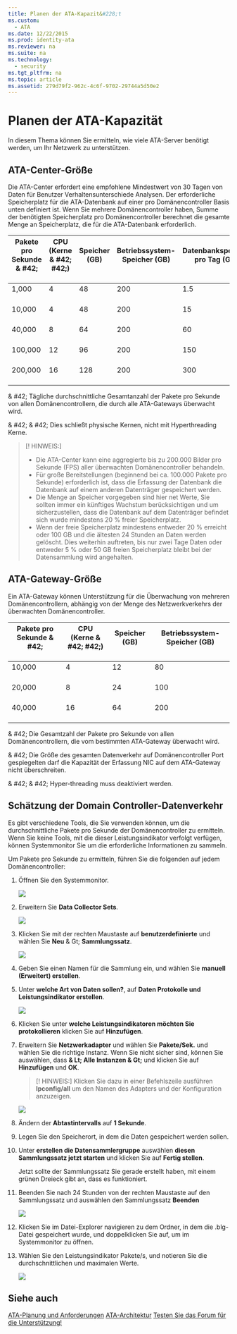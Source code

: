 ```yaml
---
title: Planen der ATA-Kapazit&#228;t
ms.custom: 
  - ATA
ms.date: 12/22/2015
ms.prod: identity-ata
ms.reviewer: na
ms.suite: na
ms.technology: 
  - security
ms.tgt_pltfrm: na
ms.topic: article
ms.assetid: 279d79f2-962c-4c6f-9702-29744a5d50e2
---
```

# Planen der ATA-Kapazit&#228;t
In diesem Thema können Sie ermitteln, wie viele ATA-Server benötigt werden, um Ihr Netzwerk zu unterstützen.


## ATA-Center-Größe

Die ATA-Center erfordert eine empfohlene Mindestwert von 30 Tagen von Daten für Benutzer Verhaltensunterschiede Analysen. Der erforderliche Speicherplatz für die ATA-Datenbank auf einer pro Domänencontroller Basis unten definiert ist. Wenn Sie mehrere Domänencontroller haben, Summe der benötigten Speicherplatz pro Domänencontroller berechnet die gesamte Menge an Speicherplatz, die für die ATA-Datenbank erforderlich.



| Pakete pro Sekunde & #42;<br /><br />| CPU (Kerne & #42; #42;)<br /><br />| Speicher (GB)<br /><br />| Betriebssystem-Speicher (GB)<br /><br />| Datenbankspeicher pro Tag (GB)<br /><br />| Datenbankspeicher pro Monat (GB)<br /><br />|
|---------------------------|-------------------------|---------------|-------------------|---------------------------------|-----------------------------------|
| 1,000<br /><br />| 4<br /><br />| 48<br /><br />| 200<br /><br />| 1.5<br /><br />| 45<br /><br />|
| 10,000<br /><br />| 4<br /><br />| 48<br /><br />| 200<br /><br />| 15<br /><br />| 450<br /><br />|
| 40,000<br /><br />| 8<br /><br />| 64<br /><br />| 200<br /><br />| 60<br /><br />| 1,800<br /><br />|
| 100,000<br /><br />| 12<br /><br />| 96<br /><br />| 200<br /><br />| 150<br /><br />| 4,500<br /><br />|
| 200,000<br /><br />| 16<br /><br />| 128<br /><br />| 200<br /><br />| 300<br /><br />| 9,000<br /><br />|
& #42; Tägliche durchschnittliche Gesamtanzahl der Pakete pro Sekunde von allen Domänencontrollern, die durch alle ATA-Gateways überwacht wird.

& #42; & #42; Dies schließt physische Kernen, nicht mit Hyperthreading Kerne.

> [! HINWEIS:]
> - Die ATA-Center kann eine aggregierte bis zu 200.000 Bilder pro Sekunde (FPS) aller überwachten Domänencontroller behandeln.
> - Für große Bereitstellungen (beginnend bei ca. 100.000 Pakete pro Sekunde) erforderlich ist, dass die Erfassung der Datenbank die Datenbank auf einem anderen Datenträger gespeichert werden.
> - Die Menge an Speicher vorgegeben sind hier net Werte, Sie sollten immer ein künftiges Wachstum berücksichtigen und um sicherzustellen, dass die Datenbank auf dem Datenträger befindet sich wurde mindestens 20 % freier Speicherplatz.
> - Wenn der freie Speicherplatz mindestens entweder 20 % erreicht oder 100 GB und die ältesten 24 Stunden an Daten werden gelöscht. Dies weiterhin auftreten, bis nur zwei Tage Daten oder entweder 5 % oder 50 GB freien Speicherplatz bleibt bei der Datensammlung wird angehalten.


## ATA-Gateway-Größe

Ein ATA-Gateway können Unterstützung für die Überwachung von mehreren Domänencontrollern, abhängig von der Menge des Netzwerkverkehrs der überwachten Domänencontroller.



| Pakete pro Sekunde & #42;<br /><br />| CPU (Kerne & #42; #42;)<br /><br />| Speicher (GB)<br /><br />| Betriebssystem-Speicher (GB)<br /><br />|
|---------------------------|-------------------------|---------------|-------------------|
| 10,000<br /><br />| 4<br /><br />| 12<br /><br />| 80<br /><br />|
| 20,000<br /><br />| 8<br /><br />| 24<br /><br />| 100<br /><br />|
| 40,000<br /><br />| 16<br /><br />| 64<br /><br />| 200<br /><br />|
& #42; Die Gesamtzahl der Pakete pro Sekunde von allen Domänencontrollern, die vom bestimmten ATA-Gateway überwacht wird.

& #42; Die Größe des gesamten Datenverkehr auf Domänencontroller Port gespiegelten darf die Kapazität der Erfassung NIC auf dem ATA-Gateway nicht überschreiten.

& #42; & #42; Hyper-threading muss deaktiviert werden.


## Schätzung der Domain Controller-Datenverkehr

Es gibt verschiedene Tools, die Sie verwenden können, um die durchschnittliche Pakete pro Sekunde der Domänencontroller zu ermitteln. Wenn Sie keine Tools, mit die dieser Leistungsindikator verfolgt verfügen, können Systemmonitor Sie um die erforderliche Informationen zu sammeln.

Um Pakete pro Sekunde zu ermitteln, führen Sie die folgenden auf jedem Domänencontroller:


1. Öffnen Sie den Systemmonitor.

    ![](/Image/ATA+traffic+estimation+1.png)

2. Erweitern Sie **Data Collector Sets**.

    ![](/Image/ATA+traffic+estimation+2.png)

3. Klicken Sie mit der rechten Maustaste auf **benutzerdefinierte** und wählen Sie **Neu** & Gt; **Sammlungssatz**.

    ![](/Image/ATA+traffic+estimation+3.png)

4. Geben Sie einen Namen für die Sammlung ein, und wählen Sie **manuell (Erweitert) erstellen**.

5. Unter **welche Art von Daten sollen?**, auf  **Daten Protokolle und Leistungsindikator erstellen**.

    ![](/Image/ATA+traffic+estimation+5.png)

6. Klicken Sie unter **welche Leistungsindikatoren möchten Sie protokollieren** klicken Sie auf **Hinzufügen**.

7. Erweitern Sie **Netzwerkadapter** und wählen Sie **Pakete/Sek.** und wählen Sie die richtige Instanz. Wenn Sie nicht sicher sind, können Sie auswählen, dass **& Lt; Alle Instanzen & Gt;** und klicken Sie auf **Hinzufügen** und **OK**.

    > [! HINWEIS:]
    > Klicken Sie dazu in einer Befehlszeile ausführen **Ipconfig/all** um den Namen des Adapters und der Konfiguration anzuzeigen.

    ![](/Image/ATA+traffic+estimation+7.png)

8. Ändern der **Abtastintervalls** auf **1 Sekunde**.

9. Legen Sie den Speicherort, in dem die Daten gespeichert werden sollen.

10. Unter **erstellen die Datensammlergruppe** auswählen **diesen Sammlungssatz jetzt starten** und klicken Sie auf **Fertig stellen**.

    Jetzt sollte der Sammlungssatz Sie gerade erstellt haben, mit einem grünen Dreieck gibt an, dass es funktioniert.

11. Beenden Sie nach 24 Stunden von der rechten Maustaste auf den Sammlungssatz und auswählen den Sammlungssatz **Beenden**

    ![](/Image/ATA+traffic+estimation+12.png)

12. Klicken Sie im Datei-Explorer navigieren zu dem Ordner, in dem die .blg-Datei gespeichert wurde, und doppelklicken Sie auf, um im Systemmonitor zu öffnen.

13. Wählen Sie den Leistungsindikator Pakete/s, und notieren Sie die durchschnittlichen und maximalen Werte.

    ![](/Image/ATA+traffic+estimation+14.png)


## Siehe auch

[ATA-Planung und Anforderungen](/Topic/ATA+Planning+and+Requirements.md)
[ATA-Architektur](/Topic/ATA+Architecture.md)
[Testen Sie das Forum für die Unterstützung!](https://social.technet.microsoft.com/Forums/security/en-US/home?forum=mata)





